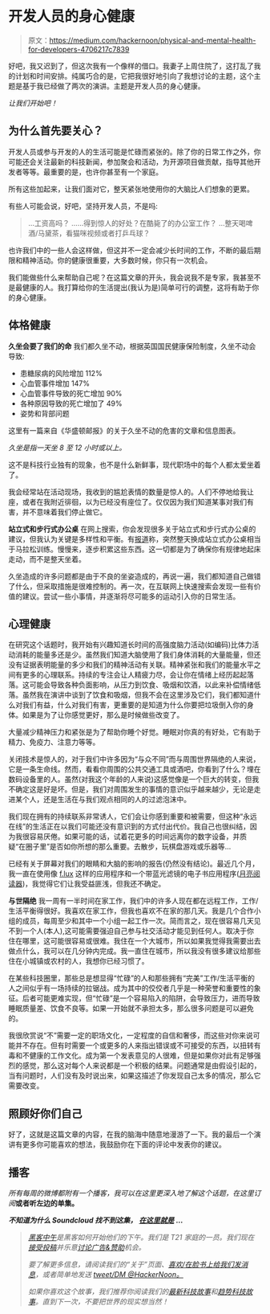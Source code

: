 # 开发人员的身心健康

> 原文：<https://medium.com/hackernoon/physical-and-mental-health-for-developers-4706217c7839>

好吧，我又迟到了，但这次我有一个像样的借口。我妻子上周住院了，这打乱了我的计划和时间安排。纯属巧合的是，它把我很好地引向了我想讨论的主题，这个主题是基于我已经做了两次的演讲。主题是开发人员的身心健康。

*让我们开始吧！*

## 为什么首先要关心？

开发人员或参与开发的人的生活可能是忙碌而紧张的。除了你的日常工作之外，你可能还会关注最新的科技新闻，参加聚会和活动，为开源项目做贡献，指导其他开发者等等。最重要的是，也许你甚至有一个家庭。

所有这些加起来，让我们面对它，整天紧张地使用你的大脑比人们想象的更累。

有些人可能会说，好吧，坚持开发人员，不是吗:

> …工资高吗？
> ……得到惊人的好处？在酷毙了的办公室工作？
> …整天喝啤酒/马黛茶，看猫咪视频或者打乒乓球？

也许我们中的一些人会这样做，但这并不一定会减少长时间的工作，不断的最后期限和精神活动。你的健康很重要，大多数时候，你只有一次机会。

我们能做些什么来帮助自己呢？在这篇文章的开头，我会说我不是专家，我甚至不是最健康的人。我打算给你的生活提出(我认为是)简单可行的调整，这将有助于你的身心健康。

## 体格健康

**久坐会要了我们的命**
我们都久坐不动，根据英国国民健康保险制度，久坐不动会导致:

*   患糖尿病的风险增加 112%
*   心血管事件增加 147%
*   心血管事件导致的死亡增加 90%
*   各种原因导致的死亡增加了 49%
*   姿势和背部问题

这里有一篇来自《华盛顿邮报》的关于久坐不动的危害的文章和信息图表。

*久坐是指一天坐 8 至 12 小时或以上。*

这不是科技行业独有的现象，也不是什么新鲜事，现代职场中的每个人都太爱坐着了。

我会经常站在活动现场，我收到的尴尬表情的数量是惊人的。人们不停地给我让座，或者在我附近徘徊，以为已经没有座位了。仅仅因为我们知道某事对我们有害，并不意味着我们停止做它。

**站立式和步行式办公桌**
在网上搜索，你会发现很多关于站立式和步行式办公桌的建议，但我认为关键是多样性和平衡。有[报道](http://www.smh.com.au/business/workplace-relations/desk-standing-is-like-training-for-a-marathon-researchers-say-20160225-gn3aud.html)称，突然整天换成站立式办公桌相当于马拉松训练。慢慢来，逐步积累这些东西。这一切都是为了确保你有规律地起床走动，而不是整天坐着。

久坐造成的许多问题都是由于不良的坐姿造成的，再说一遍，我们都知道自己做错了什么，但采取措施是很难控制的。再一次，在互联网上快速搜索会发现一些有价值的建议。尝试一些小事情，并逐渐将尽可能多的运动引入你的日常生活。

## 心理健康

在研究这个话题时，我开始有兴趣知道长时间的高强度脑力活动(如编码)比体力活动消耗的能量多还是少。虽然我们知道大脑使用了我们身体消耗的大量能量，但还没有证据表明能量的多少和我们的精神活动有关联。精神紧张和我们的能量水平之间有更多的心理联系。持续的专注会让人精疲力尽，会让你在情绪上经历起起落落。这可能会导致各种负面影响，从压力到饮食、吸烟和饮酒，以此来补偿情绪低落。虽然我在演讲中谈到了饮食和吸烟，但我不会在这里涉及它们，我们都知道什么对我们有益，什么对我们有害，更重要的是知道为什么你要把垃圾倒入你的身体。如果是为了让你感觉更好，那么是时候做些改变了。

大量减少精神压力和紧张是为了帮助你睡个好觉。睡眠对你真的有好处，它有助于精力、免疫力、注意力等等。

关闭技术是惊人的，对于我们中许多因为“与众不同”而与周围世界隔绝的人来说，它是一条生命线。然而，看看你周围的公共交通工具或酒吧，你看到了什么？埋在数码设备里的人。虽然(对我这个年龄的人来说)这感觉像是一个巨大的转变，但我不确定这是好是坏。但是，我们对周围发生的事情的意识似乎越来越少，无论是走进某个人，还是生活在与我们观点相同的人的过滤泡沫中。

我们现在拥有的持续联系非常诱人，它们会让你感到重要和被需要，但这种“永远在线”的生活正在以我们可能还没有意识到的方式付出代价。我自己也很纠结，因为我很容易厌倦。如果可能的话，试着花更多的时间远离你的数字设备，并质疑“在圈子里”是否如你所想的那么重要。去散步，玩棋盘游戏或乐器等…

已经有关于屏幕对我们的眼睛和大脑的影响的报告(仍然没有结论)。最近几个月，我一直在使用像 [f.lux](https://justgetflux.com/) 这样的应用程序和一个带蓝光滤镜的电子书应用程序([月亮阅读器](http://www.moondownload.com/))，我觉得它们让我受益匪浅，但我还不确定。

**与世隔绝**
我一周有一半时间在家工作，我们中的许多人现在都在远程工作，工作/生活平衡得很好。我喜欢在家工作，但我也喜欢不在家的那几天。我是几个合作小组的成员，每周至少和其中一个小组一起工作一次。简而言之，现在很容易几天见不到一个人(本人),这可能需要强迫自己参与社交活动才能见到任何人。取决于你住在哪里，这可能很容易或很难。我住在一个大城市，所以如果我觉得我需要出去做点什么，我可以在几分钟内完成。我一直住在城市，所以我没有很多建议给那些住在小城镇或农村的人，我想你已经习惯了。

在某些科技圈里，那些总是想显得“忙碌”的人和那些拥有“完美”工作/生活平衡的人之间似乎有一场持续的拉锯战。成为其中的佼佼者几乎是一种荣誉和重要性的象征。后者可能更难实现，但“忙碌”是一个容易陷入的陷阱，会导致压力，进而导致睡眠质量差、饮食不良等。如果一开始就不承担太多，那么很多问题是可以避免的。

我很欣赏说“不”需要一定的职场文化，一定程度的自信和奢侈，而这些对你来说可能并不存在。但有时需要一个或更多的人来指出错误或不可接受的东西，以扭转有毒和不健康的工作文化。成为第一个发表意见的人很难，但是如果你对此有足够强烈的感觉，那么这对每个人来说都是一个积极的结果。问题通常是由假设引起的，当有问题时，人们没有及时说出来，如果这描述了你发现自己太多的情况，那么它需要改变。

## 照顾好你们自己

好了，这就是这篇文章的内容，在我的脑海中随意地漫游了一下。我的最后一个演讲有更多你可能喜欢的想法，我鼓励你在下面的评论中发表你的建议。

## 播客

*所有每周的微博都附有一个播客，我可以在这里更深入地了解这个话题，在这里订阅*[](http://feeds.soundcloud.com/users/soundcloud:users:128163767/sounds.rss)**或者听左边的单集。**

***不知道为什么 Soundcloud 找不到这集，** [**在这里就是**](https://soundcloud.com/the-weekly-squeak/the-weekly-squeak-28th-march-2016) **…***

> *[黑客中午](http://bit.ly/Hackernoon)是黑客如何开始他们的下午。我们是 T21 家庭的一员。我们现在[接受投稿](http://bit.ly/hackernoonsubmission)并乐意[讨论广告&赞助](mailto:partners@amipublications.com)机会。*
> 
> *要了解更多信息，请阅读我们的“关于”页面、[喜欢/在脸书上给我们发消息](http://bit.ly/HackernoonFB)，或者简单地发送 [tweet/DM @HackerNoon。](https://goo.gl/k7XYbx)*
> 
> *如果你喜欢这个故事，我们推荐你阅读我们的[最新科技故事](http://bit.ly/hackernoonlatestt)和[趋势科技故事](https://hackernoon.com/trending)。直到下一次，不要把世界的现实想当然！*
